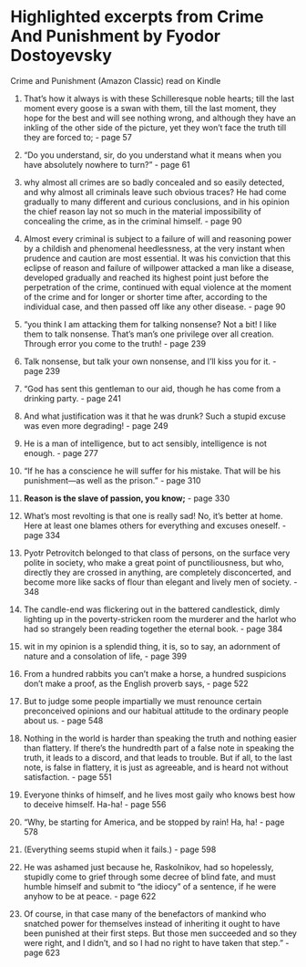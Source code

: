 # Highlighted excerpts from Crime And Punishment by Fyodor Dostoyevsky

Crime and Punishment (Amazon Classic) read on Kindle

1. That’s how it always is with these Schilleresque noble hearts; till the last moment every goose is a swan with them, till the last moment, they hope for the best and will see nothing wrong, and although they have an inkling of the other side of the picture, yet they won’t face the truth till they are forced to; - page 57

2. “Do you understand, sir, do you understand what it means when you have absolutely nowhere to turn?” - page 61

3. why almost all crimes are so badly concealed and so easily detected, and why almost all criminals leave such obvious traces? He had come gradually to many different and curious conclusions, and in his opinion the chief reason lay not so much in the material impossibility of concealing the crime, as in the criminal himself. - page 90

4. Almost every criminal is subject to a failure of will and reasoning power by a childish and phenomenal heedlessness, at the very instant when prudence and caution are most essential. It was his conviction that this eclipse of reason and failure of willpower attacked a man like a disease, developed gradually and reached its highest point just before the perpetration of the crime, continued with equal violence at the moment of the crime and for longer or shorter time after, according to the individual case, and then passed off like any other disease. - page 90

5. “you think I am attacking them for talking nonsense? Not a bit! I like them to talk nonsense. That’s man’s one privilege over all creation. Through error you come to the truth! - page 239

6. Talk nonsense, but talk your own nonsense, and I’ll kiss you for it. - page 239

7. “God has sent this gentleman to our aid, though he has come from a drinking party. - page 241

8. And what justification was it that he was drunk? Such a stupid excuse was even more degrading! - page 249

9. He is a man of intelligence, but to act sensibly, intelligence is not enough. - page 277

10. “If he has a conscience he will suffer for his mistake. That will be his punishment—as well as the prison.” - page 310

11. **Reason is the slave of passion, you know;** - page 330

12. What’s most revolting is that one is really sad! No, it’s better at home. Here at least one blames others for everything and excuses oneself. - page 334

13. Pyotr Petrovitch belonged to that class of persons, on the surface very polite in society, who make a great point of punctiliousness, but who, directly they are crossed in anything, are completely disconcerted, and become more like sacks of flour than elegant and lively men of society. - 348

14. The candle-end was flickering out in the battered candlestick, dimly lighting up in the poverty-stricken room the murderer and the harlot who had so strangely been reading together the eternal book. - page 384

15. wit in my opinion is a splendid thing, it is, so to say, an adornment of nature and a consolation of life, - page 399

16. From a hundred rabbits you can’t make a horse, a hundred suspicions don’t make a proof, as the English proverb says, - page 522

17. But to judge some people impartially we must renounce certain preconceived opinions and our habitual attitude to the ordinary people about us. - page 548

18. Nothing in the world is harder than speaking the truth and nothing easier than flattery. If there’s the hundredth part of a false note in speaking the truth, it leads to a discord, and that leads to trouble. But if all, to the last note, is false in flattery, it is just as agreeable, and is heard not without satisfaction. - page 551

19. Everyone thinks of himself, and he lives most gaily who knows best how to deceive himself. Ha-ha! - page 556

20. “Why, be starting for America, and be stopped by rain! Ha, ha! - page 578

21. (Everything seems stupid when it fails.) - page 598

22. He was ashamed just because he, Raskolnikov, had so hopelessly, stupidly come to grief through some decree of blind fate, and must humble himself and submit to “the idiocy” of a sentence, if he were anyhow to be at peace. - page 622

23. Of course, in that case many of the benefactors of mankind who snatched power for themselves instead of inheriting it ought to have been punished at their first steps. But those men succeeded and so they were right, and I didn’t, and so I had no right to have taken that step.” - page 623
